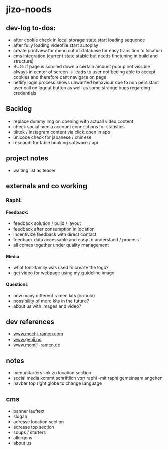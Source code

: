 # jizo-noods

## dev-log to-dos:

- after cookie check in local storage state start loading sequence
- after fully loading videofile start autoplay
- create printview for menu out of database for easy transition to location
- cms integration (current state stable but needs finetuning in build and structure)
- BUG: if page is scrolled down a certain amount popup not vissible always in center of screen -> leads to user not beeing able to accept cookies and therefore cant navigate on page
- netlify login process shows unwanted behaviour due to non persistant user call on logout button as well as some strange bugs regarding credentials

## Backlog

- replace dummy img on opening with actuall video content
- check social media account connections for statistics
- tiktok / instagram content via click open in app
- unicode check for japanese / chinese
- research for table booking software / api

## project notes

- waiting list as teaser

## externals and co working

### Raphi:

#### Feedback:

- feedback solution / build / layout
- feedback after consumption in location
- incentivize feedback with direct contact
- feedback data accessable and easy to understand / process
- all comes together under quality management

#### Media

- what font-family was used to create the logo?
- get video for webpage using my guideline image

#### Questions

- how many different ramen kits (onhold)
- possibility of more kits in the future?
- about us with images and video?

## dev references

- www.mochi-ramen.com
- www.genji.no
- www.momiji-ramen.de

## notes

- menu/starters link zu location section
- social media kommt schriftlich von raphi -mit raphi gemeinsam angehen
- navbar top right globe to change language

## cms

- banner lauftext
- slogan
- adresse location section
- adresse top section
- soups / starters
- allergens
- about us
